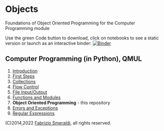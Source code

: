 # Objects

Foundations of Object Oriented Programming for the Computer Programming module 

Use the green Code button to download, click on notebooks to see a static
version or launch as an interactive binder: [![Binder](https://mybinder.org/badge_logo.svg)](https://mybinder.org/v2/gh/fsmeraldi/cp-objects/master) 


## Computer Programming (in Python), QMUL 

1. [Introduction](https://github.com/fsmeraldi/cp-introduction)
2. [First Steps](https://github.com/fsmeraldi/cp-firststeps)
3. [Collections](https://github.com/fsmeraldi/cp-collections)
4. [Flow Control](https://github.com/fsmeraldi/cp-flowcontrol)
5. [File Input/Output](https://github.com/fsmeraldi/cp-files)
6. [Functions and Modules](https://github.com/fsmeraldi/cp-functions)
7. **Object Oriented Programming** - this repository
8. [Errors and Exceptions](https://github.com/fsmeraldi/cp-exceptions)
9. [Regular Expressions](https://github.com/fsmeraldi/cp-regexp)

(C)2014,2022 [Fabrizio Smeraldi](https://www.eecs.qmul.ac.uk/~fabri/), all rights reserved.
